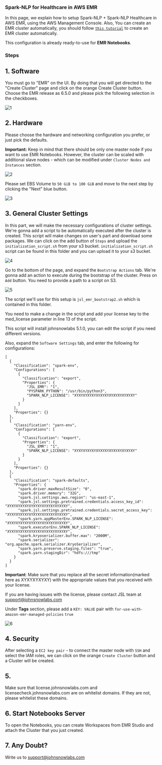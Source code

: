 ### Spark-NLP for Healthcare in AWS EMR

In this page, we explain how to setup Spark-NLP + Spark-NLP Healthcare in AWS EMR, using the AWS Management Console. Also, You can create an EMR cluster automatically, you should follow [`this tutorial`](https://github.com/JohnSnowLabs/johnsnowlabs/blob/main/notebooks/create_emr_cluster.ipynb) to create an EMR cluster automatically.

This configuration is already ready-to-use for **EMR Notebooks**.

### Steps
## 1. Software

You must go to "EMR" on the UI. By doing that you will get directed to the "Create Cluster" page and click on the orange Create Cluster button. Choose the EMR release as 6.5.0 and please pick the following selection in the checkboxes.

![1](https://github.com/JohnSnowLabs/spark-nlp-workshop/assets/72014272/e495e6ba-d519-464c-a08f-8d350a15354c)


## 2. Hardware
Please choose the hardware and networking configuration you prefer, or just pick the defaults.

**Important:** Keep in mind that there should be only one master node if you want to use EMR Notebooks. However, the cluster can be scaled with additional slave nodes - which can be modified under `Cluster Nodes and Instances` section.

![2](https://github.com/JohnSnowLabs/spark-nlp-workshop/assets/72014272/357544ca-19a9-46d4-8099-c0ae65882d27)


Please set EBS Volume to `50 GiB to 100 GiB` and move to the next step by clicking the "Next" blue button.<br/>

![3](https://github.com/JohnSnowLabs/spark-nlp-workshop/assets/72014272/45b2287e-6aa6-413d-ad59-85ac7d19d75f)



## 3. General Cluster Settings


In this part, we will make the necessary configurations of cluster settings. We're gonna add a script to be automatically executed after the cluster is created. This script will make changes on user's part and download some packages. We can click on the add button of `Steps` and upload the `initialization_script.sh` from your s3 bucket. `initialization_script.sh` script can be found in this folder and you can upload it to your s3 bucket.

![4](https://github.com/JohnSnowLabs/spark-nlp-workshop/assets/72014272/b4c4ca6d-120e-411c-b0bf-cd71c33dbfdf)


Go to the bottom of the page, and expand the `Bootstrap Actions` tab. We're gonna add an action to execute during the bootstrap of the cluster. Press on `Add` button. You need to provide a path to a script on S3.

![5](https://github.com/JohnSnowLabs/spark-nlp-workshop/assets/72014272/05c3931c-16f7-47ad-b135-2612e85b3de4)


The script we'll use for this setup is `jsl_emr_bootstrap2.sh` which is contained in this folder.


You need to make a change in the script and add your license key to the med_license parameter in line 13 of the script. <br/>


This script will install johnsnowlabs 5.1.0, you can edit the script if you need different versions.<br/>



Also, expand the `Software Settings` tab, and enter the following for configurations:

```
[
  {
    "Classification": "spark-env",
    "Configurations": [
      {
        "Classification": "export",
        "Properties": {
          "JSL_EMR": "1",
          "PYSPARK_PYTHON": "/usr/bin/python3",
          "SPARK_NLP_LICENSE": "XYXYXYXYXYXYXYXYXYXYXYXYXYXY"
        }
      }
    ],
    "Properties": {}
  },
  {
    "Classification": "yarn-env",
    "Configurations": [
      {
        "Classification": "export",
        "Properties": {
          "JSL_EMR": "1",
          "SPARK_NLP_LICENSE": "XYXYXYXYXYXYXYXYXYXYXYXYXYXY"
        }
      }
    ],
    "Properties": {}
  },
  {
    "Classification": "spark-defaults",
    "Properties": {
      "spark.driver.maxResultSize": "0",
      "spark.driver.memory": "32G",
      "spark.jsl.settings.aws.region": "us-east-1",
      "spark.jsl.settings.pretrained.credentials.access_key_id": "XYXYXYXYXYXYXYXYXYXYXYXYXYXY",
      "spark.jsl.settings.pretrained.credentials.secret_access_key": "XYXYXYXYXYXYXYXYXYXYXYXYXYXY",
      "spark.yarn.appMasterEnv.SPARK_NLP_LICENSE": "XYXYXYXYXYXYXYXYXYXYXYXYXYXY",
      "spark.executorEnv.SPARK_NLP_LICENSE": "XYXYXYXYXYXYXYXYXYXYXYXYXYXY",
      "spark.kryoserializer.buffer.max": "2000M",
      "spark.serializer": "org.apache.spark.serializer.KryoSerializer",
      "spark.yarn.preserve.staging.files": "true",
      "spark.yarn.stagingDir": "hdfs:///tmp"
    }
  }
]
```
**__Important__**:
Make sure that you replace all the secret information(marked here as XYXYXYXYXY) with the appropriate values that you received with your license.<br/> 

If you are having issues with the license, please contact JSL team at support@johnsnowlabs.com


Under **Tags** section, please add a `KEY: VALUE` pair with `for-use-with-amazon-emr-managed-policies` `true`

![6](https://github.com/JohnSnowLabs/spark-nlp-workshop/assets/72014272/0f03d691-1681-4c94-a6f0-7a62ec4605f2)


## 4. Security
After selecting a `EC2 key pair` - to connect the master node with `SSH` and select the IAM roles, we can click on the orange `Create Cluster` button and a Cluster will be created.

## 5.
Make sure that license.johnsnowlabs.com and licensecheck.johnsnowlabs.com are on whitelist domains. If they are not, please whitelist these domains.

## 6. Start Notebooks Server

To open the Notebooks, you can create Workspaces from EMR Studio and attach the Cluster that you just created.

## 7. Any Doubt?
Write us to support@johnsnowlabs.com
